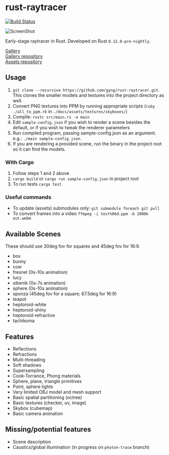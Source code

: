 rust-raytracer
==============
[![Build Status](https://travis-ci.org/gyng/rust-raytracer.svg?branch=master)](https://travis-ci.org/gyng/rust-raytracer)

![ScreenShot](https://raw.githubusercontent.com/gyng/rust-raytracer/master/docs/sample_render.png)

Early-stage raytracer in Rust. Developed on Rust `0.12.0-pre-nightly`.

[Gallery](http://gyng.github.io/rust-raytracer-gallery/) <br>
[Gallery repository](https://github.com/gyng/rust-raytracer-gallery) <br>
[Assets repository](https://github.com/gyng/raytracer-assets)


## Usage

1. `git clone --recursive https://github.com/gyng/rust-raytracer.git`. This clones the smaller models and textures into the project directory as well.
2. Convert PNG textures into PPM by running appropriate scripts (`ruby ./all_to_ppm.rb` in `./docs/assets/textures/skyboxes/`)
3. Compile: `rustc src/main.rs -o main`
4. Edit `sample-config.json` if you wish to render a scene besides the default,
   or if you wish to tweak the renderer parameters
5. Run compiled program, passing sample-config.json as an argument. e.g.: `./main
   sample-config.json`.
6. If you are rendering a provided scene, run the binary in the project root so it can find the models.

### With Cargo

1. Follow steps 1 and 2 above
2. `cargo build` or `cargo run sample-config.json` in project root
3. To run tests `cargo test`

### Useful commands

* To update (assets) submodules only: `git submodule foreach git pull`
* To convert frames into a video `ffmpeg -i test%06d.ppm -b 2000k out.webm`


## Available Scenes

These should use 30deg fov for squares and 45deg fov for 16:9.

* box
* bunny
* cow
* fresnel (0s-10s animation)
* lucy
* sibenik (0s-7s animation)
* sphere (0s-10s animation)
* sponza (45deg fov for a square; 67.5deg for 16:9)
* teapot
* heptoroid-white
* heptoroid-shiny
* heptoroid-refractive
* tachikoma


## Features

* Reflections
* Refractions
* Multi-threading
* Soft shadows
* Supersampling
* Cook-Torrance, Phong materials
* Sphere, plane, triangle primitives
* Point, sphere lights
* Very limited OBJ model and mesh support
* Basic spatial partitioning (octree)
* Basic textures (checker, uv, image)
* Skybox (cubemap)
* Basic camera animation


## Missing/potential features

* Scene description
* Caustics/global illumination (in progress on `photon-trace` branch)
